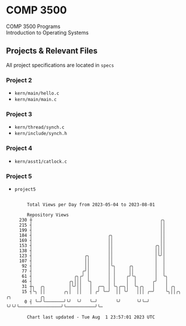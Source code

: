 # COMP 3500
COMP 3500 Programs  
Introduction to Operating Systems  
## Projects & Relevant Files
All project specifications are located in `specs`
### Project 2
- `kern/main/hello.c`
- `kern/main/main.c`
### Project 3
- `kern/thread/synch.c`
- `kern/include/synch.h`
### Project 4
- `kern/asst1/catlock.c`
### Project 5
- `project5`

```

        Total Views per Day from 2023-05-04 to 2023-08-01

        Repository Views
     230 ┼                                                 ╭╮
     215 ┤                                                 ││
     199 ┤                                                 ││
     184 ┤                             ╭╮                  ││
     169 ┤                             ││                  ││
     153 ┤                             ││                ╭╮││
     138 ┤                             ││                ││││
     123 ┤                    ╭╮       ││                │╰╯│
     107 ┤                    ││       ││                │  │
      92 ┤                    ││       │╰╮     ╭╮        │  │
      77 ┤                   ╭╯│       │ │     ││        │  │
      61 ┤                ╭╮╭╯ │       │ │    ╭╯╰╮       │  ╰╮
      46 ┤              ╭╮│││  ╰╮      │ │    │  │      ╭╯   │
      31 ┼╮  ╭╮         │╰╯││   │  ╭─╮ │ ╰╮╭─╮│  ╰╮╭╮   │    │ ╭╮
      15 ┤╰╮ ││       ╭╮│  ││   │ ╭╯ ╰─╯  ││ ╰╯   │││ ╭─╯    ╰╮││╭╮                ╭╮           ╭╮
       0 ┤ ╰─╯╰───────╯╰╯  ╰╯   ╰─╯       ╰╯      ╰╯╰─╯       ╰╯╰╯╰────────────────╯╰───────────╯╰─

        Chart last updated - Tue Aug  1 23:57:01 2023 UTC
        
```
